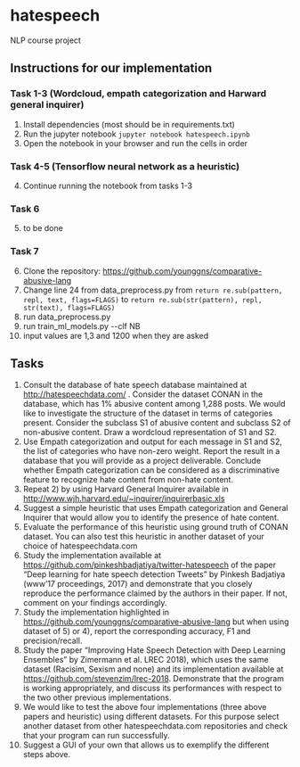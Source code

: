 # hatespeech
NLP course project

## Instructions for our implementation
### Task 1-3 (Wordcloud, empath categorization and Harward general inquirer)
1. Install dependencies (most should be in requirements.txt)
2. Run the jupyter notebook `jupyter notebook hatespeech.ipynb`
3. Open the notebook in your browser and run the cells in order

### Task 4-5 (Tensorflow neural network as a heuristic) 
4. Continue running the notebook from tasks 1-3

### Task 6
5. to be done

### Task 7
6. Clone the repository: https://github.com/younggns/comparative-abusive-lang
7. Change line 24 from data_preprocess.py from `return re.sub(pattern, repl, text, flags=FLAGS)` to `return re.sub(str(pattern), repl, str(text), flags=FLAGS)`
8. run data_preprocess.py
9. run train_ml_models.py --clf NB
10. input values are 1,3 and 1200 when they are asked

## Tasks
1. Consult the database of hate speech database maintained at http://hatespeechdata.com/ . Consider the dataset CONAN in the database, which has 1% abusive content among 1,288 posts. We would like to investigate the structure of the dataset in terms of categories present. Consider the subclass S1 of abusive content and subclass S2 of non-abusive content. Draw a wordcloud representation of S1 and S2.
2. Use Empath categorization and output for each message in S1 and S2, the list of categories who have non-zero weight. Report the result in a database that you will provide as a project deliverable. Conclude whether Empath categorization can be considered as a discriminative feature to recognize hate content from non-hate content.
3. Repeat 2) by using Harvard General Inquirer available in http://www.wjh.harvard.edu/~inquirer/inquirerbasic.xls
4. Suggest a simple heuristic that uses Empath categorization and General Inquirer that would allow you to identify the presence of hate content.
5. Evaluate the performance of this heuristic using ground truth of CONAN dataset.  You can also test this heuristic in another dataset of your choice of hatespeechdata.com 
6. Study the implementation available at https://github.com/pinkeshbadjatiya/twitter-hatespeech of the paper “Deep learning for hate speech detection Tweets” by Pinkesh Badjatiya (www’17 proceedings, 2017) and demonstrate that you closely reproduce the performance claimed by the authors in their paper. If not, comment on your findings accordingly. 
7. Study the implementation highlighted in https://github.com/younggns/comparative-abusive-lang but when using dataset of 5) or 4), report the corresponding accuracy, F1 and precision/recall.
8. Study the paper “Improving Hate Speech Detection with Deep Learning Ensembles” by Zimermann et al. LREC 2018), which uses the same dataset (Racisim, Sexism and none) and its implementation available at https://github.com/stevenzim/lrec-2018. Demonstrate that the program is working appropriately, and discuss its performances with respect to the two other previous implementations. 
9. We would like to test the above four implementations (three above papers and heuristic) using different datasets. For this purpose select another dataset from other hatespeechdata.com repositories and check that your program can run successfully.
10. Suggest a GUI of your own that allows us to exemplify the different steps above.
